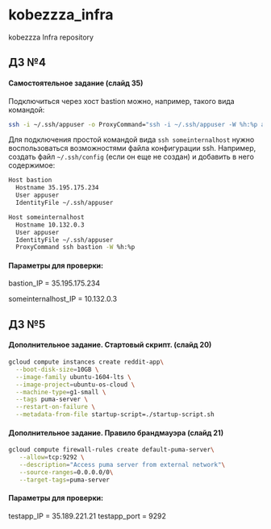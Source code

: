 # kobezzza_infra

kobezzza Infra repository

## ДЗ №4
#### Самостоятельное задание (слайд 35)

Подключиться через хост bastion можно, например, такого вида командой:

```bash
ssh -i ~/.ssh/appuser -o ProxyCommand="ssh -i ~/.ssh/appuser -W %h:%p appuser@35.195.175.234" appuser@10.132.0.3
```

Для подключения простой командой вида `ssh someinternalhost` нужно воспользоваться возможностями файла конфигурации ssh.
Например, создать файл `~/.ssh/config` (если он еще не создан)
и добавить в него содержимое:

```bash
Host bastion
  Hostname 35.195.175.234
  User appuser
  IdentityFile ~/.ssh/appuser

Host someinternalhost
  Hostname 10.132.0.3
  User appuser
  IdentityFile ~/.ssh/appuser
  ProxyCommand ssh bastion -W %h:%p
```

#### Параметры для проверки:

bastion_IP = 35.195.175.234

someinternalhost_IP = 10.132.0.3

## ДЗ №5
#### Дополнительное задание. Стартовый скрипт. (слайд 20)

```bash
gcloud compute instances create reddit-app\
  --boot-disk-size=10GB \
  --image-family ubuntu-1604-lts \
  --image-project=ubuntu-os-cloud \
  --machine-type=g1-small \
  --tags puma-server \
  --restart-on-failure \
  --metadata-from-file startup-script=./startup-script.sh
```

#### Дополнительное задание. Правило брандмауэра (слайд 21)

```bash
gcloud compute firewall-rules create default-puma-server\
   --allow=tcp:9292 \
   --description="Access puma server from external network"\
   --source-ranges=0.0.0.0/0\
   --target-tags=puma-server 
```

#### Параметры для проверки:

testapp_IP = 35.189.221.21
testapp_port = 9292
